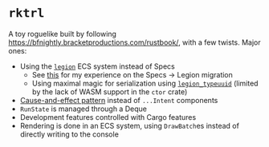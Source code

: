 # `rktrl`

A toy roguelike built by following https://bfnightly.bracketproductions.com/rustbook/, with a few twists. Major ones:

* Using the [`legion`](https://github.com/amethyst/legion) ECS system instead of Specs
  * See [this](https://github.com/amethyst/legion/issues/217) for my experience on the Specs -> Legion migration
  * Using maximal magic for serialization using [`legion_typeuuid`](https://github.com/TomGillen/legion_typeuuid) (limited by the lack of WASM support in the `ctor` crate)
* [Cause-and-effect pattern](https://www.reddit.com/r/roguelikedev/comments/kl8xop/introducing_the_causeandeffect_pattern/) instead of `...Intent` components
* `RunState` is managed through a Deque
* Development features controlled with Cargo features
* Rendering is done in an ECS system, using `DrawBatch`es instead of directly writing to the console